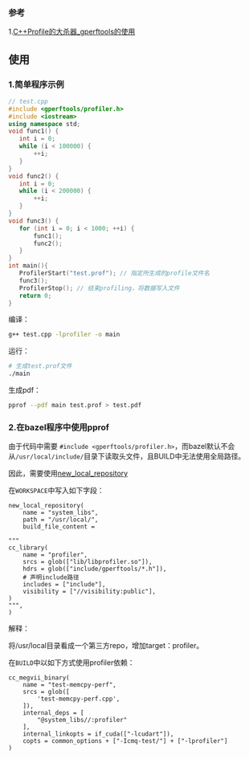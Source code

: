 ### 参考
1.[C++Profile的大杀器_gperftools的使用](https://xusenqi.site/2020/12/06/C++Profile%E7%9A%84%E5%A4%A7%E6%9D%80%E5%99%A8_gperftools%E7%9A%84%E4%BD%BF%E7%94%A8/)

## 使用
### 1.简单程序示例
```c++
// test.cpp
#include <gperftools/profiler.h>
#include <iostream>
using namespace std;
void func1() {
   int i = 0;
   while (i < 100000) {
       ++i;
   }
}
void func2() {
   int i = 0;
   while (i < 200000) {
       ++i;
   }
}
void func3() {
   for (int i = 0; i < 1000; ++i) {
       func1();
       func2();
   }
}
int main(){
   ProfilerStart("test.prof"); // 指定所生成的profile文件名
   func3();
   ProfilerStop(); // 结束profiling，将数据写入文件
   return 0;
}
```
编译：
```bash
g++ test.cpp -lprofiler -o main
```
运行：
```bash
# 生成test.prof文件
./main
```
生成pdf：
```bash
pprof --pdf main test.prof > test.pdf
```

### 2.在bazel程序中使用pprof
由于代码中需要
`#include <gperftools/profiler.h>`，而bazel默认不会从`/usr/local/include/`目录下读取头文件，且BUILD中无法使用全局路径。

因此，需要使用[new_local_repository](https://docs.bazel.build/versions/main/be/workspace.html#new_local_repository)

在`WORKSPACE`中写入如下字段：
```WORKSPACE
new_local_repository(
    name = "system_libs",
    path = "/usr/local/",
    build_file_content =
 
"""
cc_library(
    name = "profiler",
    srcs = glob(["lib/libprofiler.so"]),
    hdrs = glob(["include/gperftools/*.h"]),
    # 声明include路径
    includes = ["include"],
    visibility = ["//visibility:public"],
)
""",
)
```
解释：

将/usr/local目录看成一个第三方repo，增加target：profiler。

在`BUILD`中以如下方式使用profiler依赖：
```
cc_megvii_binary(
    name = "test-memcpy-perf",
    srcs = glob([
        'test-memcpy-perf.cpp',
    ]),
    internal_deps = [
        "@system_libs//:profiler"
    ],
    internal_linkopts = if_cuda(["-lcudart"]),
    copts = common_options + ["-Icmq-test/"] + ["-lprofiler"]
)
```